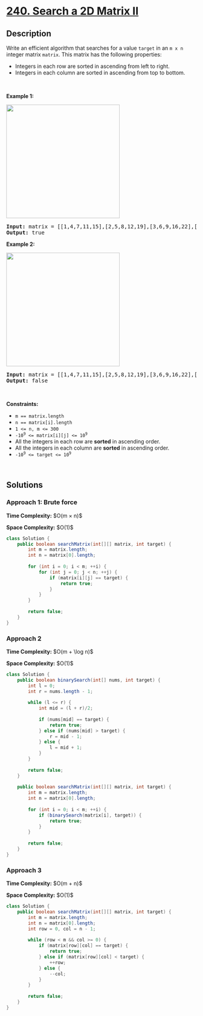 # [240. Search a 2D Matrix II](https://leetcode.com/problems/search-a-2d-matrix-ii)

## Description

<p>Write an efficient algorithm that searches for a value <code>target</code> in an <code>m x n</code> integer matrix <code>matrix</code>. This matrix has the following properties:</p>

<ul>
    <li>Integers in each row are sorted in ascending from left to right.</li>
    <li>Integers in each column are sorted in ascending from top to bottom.</li>
</ul>
<p>&nbsp;</p>

<p><strong class="example">Example 1:</strong></p>
<img alt="" src="https://fastly.jsdelivr.net/gh/doocs/leetcode@main/solution/0200-0299/0240.Search%20a%202D%20Matrix%20II/images/searchgrid2.jpg" style="width: 300px; height: 300px;" />
<pre>
<strong>Input:</strong> matrix = [[1,4,7,11,15],[2,5,8,12,19],[3,6,9,16,22],[10,13,14,17,24],[18,21,23,26,30]], target = 5
<strong>Output:</strong> true
</pre>

<p><strong class="example">Example 2:</strong></p>
<img alt="" src="https://fastly.jsdelivr.net/gh/doocs/leetcode@main/solution/0200-0299/0240.Search%20a%202D%20Matrix%20II/images/searchgrid.jpg" style="width: 300px; height: 300px;" />
<pre>
<strong>Input:</strong> matrix = [[1,4,7,11,15],[2,5,8,12,19],[3,6,9,16,22],[10,13,14,17,24],[18,21,23,26,30]], target = 20
<strong>Output:</strong> false
</pre>
<p>&nbsp;</p>

<p><strong>Constraints:</strong></p>
<ul>
    <li><code>m == matrix.length</code></li>
    <li><code>n == matrix[i].length</code></li>
    <li><code>1 &lt;= n, m &lt;= 300</code></li>
    <li><code>-10<sup>9</sup> &lt;= matrix[i][j] &lt;= 10<sup>9</sup></code></li>
    <li>All the integers in each row are <strong>sorted</strong> in ascending order.</li>
    <li>All the integers in each column are <strong>sorted</strong> in ascending order.</li>
    <li><code>-10<sup>9</sup> &lt;= target &lt;= 10<sup>9</sup></code></li>
</ul>
<p>&nbsp;</p>

## Solutions

### **Approach 1: Brute force**

<p><strong>Time Complexity:</strong> $O(m × n)$</p>
<p><strong>Space Complexity:</strong> $O(1)$</p>

```java
class Solution {
    public boolean searchMatrix(int[][] matrix, int target) {
        int m = matrix.length;
        int n = matrix[0].length;
        
        for (int i = 0; i < m; ++i) {
            for (int j = 0; j < n; ++j) {
                if (matrix[i][j] == target) {
                    return true;
                }
            }
        }
        
        return false;
    }
}
```

### **Approach 2**

<p><strong>Time Complexity:</strong> $O(m + \log n)$</p>
<p><strong>Space Complexity:</strong> $O(1)$</p>

```java
class Solution {
    public boolean binarySearch(int[] nums, int target) {
        int l = 0;
        int r = nums.length - 1;
        
        while (l <= r) {
            int mid = (l + r)/2;
            
            if (nums[mid] == target) {
                return true;
            } else if (nums[mid] > target) {
                r = mid - 1;
            } else {
                l = mid + 1;
            }
        }
        
        return false;
    }
    
    public boolean searchMatrix(int[][] matrix, int target) {
        int m = matrix.length;
        int n = matrix[0].length;
        
        for (int i = 0; i < m; ++i) {
            if (binarySearch(matrix[i], target)) {
                return true;
            }
        }
        
        return false;
    }
}
```

### **Approach 3**

<p><strong>Time Complexity:</strong> $O(m + n)$</p>
<p><strong>Space Complexity:</strong> $O(1)$</p>

```java
class Solution {
    public boolean searchMatrix(int[][] matrix, int target) {
        int m = matrix.length;
        int n = matrix[0].length;
        int row = 0, col = n - 1;
        
        while (row < m && col >= 0) {
            if (matrix[row][col] == target) {
                return true;
            } else if (matrix[row][col] < target) {
                ++row;
            } else {
                --col;
            }
        }
        
        return false;
    }
}
```